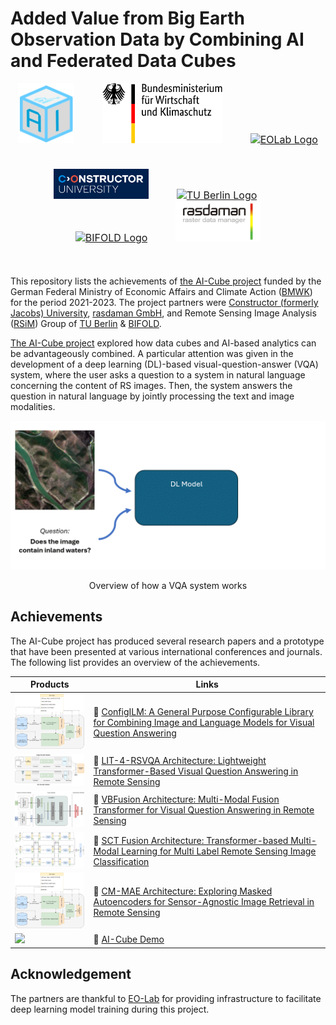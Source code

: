 # Added Value from Big Earth Observation Data by Combining AI and Federated Data Cubes

<div align="center">
<a href="https://ai-cu.be/"><img src="./assets/ai-cube-logo.png" style="font-size: 1rem; height: 6em; width: auto; padding-right: 30px;" /></a>
&ensp;
<a href="https://bmwk.de"><img src="./assets/BMWK.svg" style="font-size: 1rem; height: 6em; width: auto; padding-right: 30px;"/></a>
&ensp;
<a href="https://eo-lab.org/de/"><img src="https://raw.githubusercontent.com/wiki/lhackel-tub/ConfigILM/static/imgs/eolab_Logo.png" style="font-size: 1rem; height: 6em; width: auto" alt="EOLab Logo"/> </a>
</div>
&ensp;
<div align="center" style="padding: 20px 0px;">
<a href="https://constructor.university/"><img src="./assets/CU.png" style="font-size: 1rem; height: 3em; width: auto; padding-right: 30px;" /></a>
&ensp;
<a href="https://www.tu.berlin/"><img src="https://raw.githubusercontent.com/wiki/lhackel-tub/ConfigILM/static/imgs/tu-berlin-logo-long-red.svg" style="font-size: 1rem; height: 3em; width: auto; padding-right: 30px;" alt="TU Berlin Logo"/></a>
&ensp;
<a href="https://bifold.berlin/"><img src="https://raw.githubusercontent.com/wiki/lhackel-tub/ConfigILM/static/imgs/BIFOLD_Logo_farbig.png" style="font-size: 1rem; height: 3em; width: auto; padding-right: 30px;" alt="BIFOLD Logo"/></a>
&ensp;
<a href=""><img src="./assets/logo_rasdaman.png" style="font-size: 1rem; height: 4em; width: auto" alt="Rasdaman Logo"/></a>
</div>
&ensp;

This repository lists the achievements of [the AI-Cube project](https://ai-cu.be/) funded by the German Federal Ministry of Economic Affairs and Climate Action ([BMWK](https://bmwk.de)) for the period 2021-2023. The project partners were [Constructor (formerly Jacobs) University](https://constructor.university/), [rasdaman GmbH](https://www.rasdaman.com/), and Remote Sensing Image Analysis ([RSiM](https://rsim.berlin)) Group of [TU Berlin](https://tu.berlin) & [BIFOLD](https://bifold.berlin). 

[The AI-Cube project](https://ai-cu.be/) explored how data cubes and AI-based analytics can be advantageously combined. A particular attention was given in the development of a deep learning (DL)-based visual-question-answer (VQA) system, where the user asks a question to a system in natural language concerning the content of RS images. Then, the system answers the question in natural language by jointly processing the text and image modalities.

<p align="center">
  <img src="./assets/VQA-basic.gif" alt="vqa-example" width="600"/>
</p>
<p align="center">Overview of how a VQA system works</p>


## Achievements

The AI-Cube project has produced several research papers and a prototype that have been presented at various international conferences and journals. The following list provides an overview of the achievements.

| Products | Links |
|-------|-------------|
| <img src="./assets/configilm.png" width="200px">  | 🔗 [ConfigILM: A General Purpose Configurable Library for Combining Image and Language Models for Visual Question Answering](https://github.com/lhackel-tub/ConfigILM)  |
| <img src="./assets/lit4rsvqa.png" width="200px"> | 🔗 [LIT-4-RSVQA Architecture: Lightweight Transformer-Based Visual Question Answering in Remote Sensing](https://git.tu-berlin.de/rsim/lit4rsvqa)  |
| <img src="./assets/vbfusion.png" width="200px"> | 🔗 [VBFusion Architecture: Multi-Modal Fusion Transformer for Visual Question Answering in Remote Sensing](https://git.tu-berlin.de//multi-modal-fusion-transformer-for-vqa-in-rs) |
| <img src="./assets/sct_fusion.png" width="200px"> | 🔗 [SCT Fusion Architecture: Transformer-based Multi-Modal Learning for Multi Label Remote Sensing Image Classification](https://git.tu-berlin.de/rsim/sct-fusion) |
| <img src="./assets/configilm.png" width="200px"> | 🔗 [CM-MAE Architecture: Exploring Masked Autoencoders for Sensor-Agnostic Image Retrieval in Remote Sensing](https://github.com/jakhac/CSMAE) |
| <img src="./assets/AI-Cube-Demo.png" width="200px"> | 🚀 [AI-Cube Demo](https://aicube.rasdaman.com/rasdaman-dashboard/) |


## Acknowledgement

The partners are thankful to [EO-Lab](https://eo-lab.org/de/) for providing infrastructure to facilitate deep learning model training during this project.